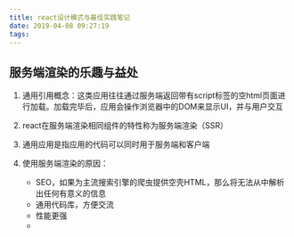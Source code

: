 ```yaml
---
title: react设计模式与最佳实践笔记
date: 2019-04-08 09:27:19
tags:
---
```


## 服务端渲染的乐趣与益处

1. 通用引用概念：这类应用往往通过服务端返回带有script标签的空html页面进行加载。加载完毕后，应用会操作浏览器中的DOM来显示UI，并与用户交互
2. react在服务端渲染相同组件的特性称为服务端渲染（SSR）
3. 通用应用是指应用的代码可以同时用于服务端和客户端
4. 使用服务端渲染的原因：

    - SEO，如果为主流搜索引擎的爬虫提供空壳HTML，那么将无法从中解析出任何有意义的信息
    - 通用代码库，方便交流
    - 性能更强
    -  
